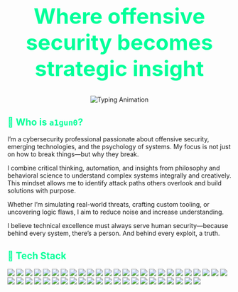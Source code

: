 <h1 align="center" style="font-size: 48px; color:#00FF99;">
  Where offensive security becomes strategic insight
</h1>


<p align="center">
  <img src="https://readme-typing-svg.demolab.com?font=Fira+Code&size=22&pause=1000&color=00FF99&center=true&vCenter=true&width=600&lines=DevSecOps+%7C+Red+Team+%7C+OSINT&repeat=true" alt="Typing Animation">
</p>

<h2 style="color:#00FF99;">🥷 Who is <code>a1gun0</code>?</h2>

<p>
I’m a cybersecurity professional passionate about offensive security, emerging technologies, and the psychology of systems. My focus is not just on how to break things—but why they break.
</p>

<p>
I combine critical thinking, automation, and insights from philosophy and behavioral science to understand complex systems integrally and creatively. This mindset allows me to identify attack paths others overlook and build solutions with purpose.
</p>

<p>
Whether I’m simulating real-world threats, crafting custom tooling, or uncovering logic flaws, I aim to reduce noise and increase understanding.
</p>

<p>
I believe technical excellence must always serve human security—because behind every system, there’s a person. And behind every exploit, a truth.
</p>

<h2 style="color:#00FF99;">🧰 Tech Stack</h2>

<p>
  <!-- Lenguajes y Scripting -->
  <img src="https://img.shields.io/badge/Python-3776AB?style=for-the-badge&logo=python&logoColor=white"/>
  <img src="https://img.shields.io/badge/Bash-4EAA25?style=for-the-badge&logo=gnu-bash&logoColor=white"/>
  <img src="https://img.shields.io/badge/PowerShell-5391FE?style=for-the-badge&logo=powershell&logoColor=white"/>
  <img src="https://img.shields.io/badge/JavaScript-F7DF1E?style=for-the-badge&logo=javascript&logoColor=black"/>
  <img src="https://img.shields.io/badge/C-00599C?style=for-the-badge&logo=c&logoColor=white"/>
  <img src="https://img.shields.io/badge/C++-00599C?style=for-the-badge&logo=c%2B%2B&logoColor=white"/>

  <!-- Frameworks ofensivos -->
  <img src="https://img.shields.io/badge/Metasploit-000000?style=for-the-badge&logo=metasploit&logoColor=white"/>
  <img src="https://img.shields.io/badge/Cobalt%20Strike-A61B1B?style=for-the-badge"/>
  <img src="https://img.shields.io/badge/Covenant-303030?style=for-the-badge"/>
  <img src="https://img.shields.io/badge/Veil-400080?style=for-the-badge"/>
  <img src="https://img.shields.io/badge/Impacket-2F4F4F?style=for-the-badge"/>
  <img src="https://img.shields.io/badge/Responder-8A2BE2?style=for-the-badge"/>
  <img src="https://img.shields.io/badge/CrackMapExec-222222?style=for-the-badge"/>
  <img src="https://img.shields.io/badge/BloodHound-C41E3A?style=for-the-badge&logo=bloodhound&logoColor=white"/>
  <img src="https://img.shields.io/badge/SharpHound-555555?style=for-the-badge"/>
  <img src="https://img.shields.io/badge/Mimikatz-0078D7?style=for-the-badge"/>

  <!-- Reconocimiento -->
  <img src="https://img.shields.io/badge/Amass-444444?style=for-the-badge"/>
  <img src="https://img.shields.io/badge/Shodan-F20000?style=for-the-badge&logo=shodan&logoColor=white"/>
  <img src="https://img.shields.io/badge/Spiderfoot-000000?style=for-the-badge"/>
  <img src="https://img.shields.io/badge/TheHarvester-009688?style=for-the-badge"/>
  <img src="https://img.shields.io/badge/Maltego-1F1F1F?style=for-the-badge"/>
  <img src="https://img.shields.io/badge/FOCA-003366?style=for-the-badge"/>
  <img src="https://img.shields.io/badge/Sublist3r-555555?style=for-the-badge"/>
  <img src="https://img.shields.io/badge/Aquatone-2D2D2D?style=for-the-badge"/>
  <img src="https://img.shields.io/badge/dirsearch-0066CC?style=for-the-badge"/>

  <!-- Escaneo / explotación -->
  <img src="https://img.shields.io/badge/Nmap-004A80?style=for-the-badge&logo=nmap&logoColor=white"/>
  <img src="https://img.shields.io/badge/Masscan-000000?style=for-the-badge"/>
  <img src="https://img.shields.io/badge/Nikto-B22222?style=for-the-badge"/>
  <img src="https://img.shields.io/badge/Nessus-2081C3?style=for-the-badge"/>
  <img src="https://img.shields.io/badge/Burp_Suite-ff5722?style=for-the-badge&logo=burpsuite&logoColor=white"/>
  <img src="https://img.shields.io/badge/ZAP-0D47A1?style=for-the-badge&logo=OWASP&logoColor=white"/>
  <img src="https://img.shields.io/badge/SQLmap-FFD700?style=for-the-badge"/>
  <img src="https://img.shields.io/badge/Recon--ng-222222?style=for-the-badge"/>
  <img src="https://img.shields.io/badge/Zenmap-004080?style=for-the-badge"/>
  <img src="https://img.shields.io/badge/Aircrack--ng-000000?style=for-the-badge&logo=aircrack-ng&logoColor=white"/>
  <img src="https://img.shields.io/badge/Wifite-555555?style=for-the-badge"/>

  <!-- Evasión / Post-explotación -->
  <img src="https://img.shields.io/badge/C2Matrix-181818?style=for-the-badge"/>
  <img src="https://img.shields.io/badge/Invoke--Obfuscation-7F52FF?style=for-the-badge&logo=powershell&logoColor=white"/>
  <img src="https://img.shields.io/badge/PSExec-0078D7?style=for-the-badge"/>
  <img src="https://img.shields.io/badge/linpeas-00C853?style=for-the-badge"/>
  <img src="https://img.shields.io/badge/winpeas-03A9F4?style=for-the-badge"/>

  <!-- Infraestructura -->
  <img src="https://img.shields.io/badge/Kali_Linux-268BEE?style=for-the-badge&logo=kalilinux&logoColor=white"/>
  <img src="https://img.shields.io/badge/Windows-0078D7?style=for-the-badge&logo=windows&logoColor=white"/>
  <img src="https://img.shields.io/badge/VirtualBox-183A61?style=for-the-badge&logo=virtualbox&logoColor=white"/>
  <img src="https://img.shields.io/badge/VMware-607078?style=for-the-badge&logo=vmware&logoColor=white"/>
  <img src="https://img.shields.io/badge/Git-F05032?style=for-the-badge&logo=git&logoColor=white"/>
  <img src="https://img.shields.io/badge/Docker-2496ED?style=for-the-badge&logo=docker&logoColor=white"/>
</p>
